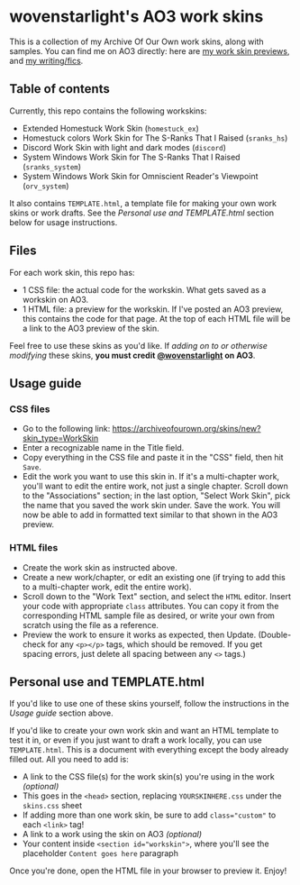 # wovenstarlight's AO3 work skins
This is a collection of my Archive Of Our Own work skins, along with samples. You can find me on AO3 directly: here are [my work skin previews](https://archiveofourown.org/users/wovenstarlight/pseuds/unpredictableArtist), and [my writing/fics](https://archiveofourown.org/users/wovenstarlight/pseuds/wovenstarlight).

## Table of contents
Currently, this repo contains the following workskins:
- Extended Homestuck Work Skin (`homestuck_ex`)
- Homestuck colors Work Skin for The S-Ranks That I Raised (`sranks_hs`)
- Discord Work Skin with light and dark modes (`discord`)
- System Windows Work Skin for The S-Ranks That I Raised (`sranks_system`)
- System Windows Work Skin for Omniscient Reader's Viewpoint (`orv_system`)

It also contains `TEMPLATE.html`, a template file for making your own work skins or work drafts. See the *Personal use and TEMPLATE.html* section below for usage instructions.

## Files
For each work skin, this repo has:
- 1 CSS file: the actual code for the workskin. What gets saved as a workskin on AO3.
- 1 HTML file: a preview for the workskin. If I've posted an AO3 preview, this contains the code for that page. At the top of each HTML file will be a link to the AO3 preview of the skin.

Feel free to use these skins as you'd like. If *adding on to or otherwise modifying* these skins, **you must credit [@wovenstarlight](https://archiveofourown.org/users/wovenstarlight) on AO3**.

## Usage guide
### CSS files
- Go to the following link: https://archiveofourown.org/skins/new?skin_type=WorkSkin
- Enter a recognizable name in the Title field.
- Copy everything in the CSS file and paste it in the "CSS" field, then hit `Save`.
- Edit the work you want to use this skin in. If it's a multi-chapter work, you'll want to edit the entire work, not just a single chapter. Scroll down to the "Associations" section; in the last option, "Select Work Skin", pick the name that you saved the work skin under. Save the work. You will now be able to add in formatted text similar to that shown in the AO3 preview.

### HTML files
- Create the work skin as instructed above.
- Create a new work/chapter, or edit an existing one (if trying to add this to a multi-chapter work, edit the entire work).
- Scroll down to the "Work Text" section, and select the `HTML` editor. Insert your code with appropriate `class` attributes. You can copy it from the corresponding HTML sample file as desired, or write your own from scratch using the file as a reference.
- Preview the work to ensure it works as expected, then Update. (Double-check for any `<p></p>` tags, which should be removed. If you get spacing errors, just delete all spacing between any `<>` tags.)

## Personal use and TEMPLATE.html
If you'd like to use one of these skins yourself, follow the instructions in the *Usage guide* section above.

If you'd like to create your own work skin and want an HTML template to test it in, or even if you just want to draft a work locally, you can use `TEMPLATE.html`. This is a document with everything except the body already filled out. All you need to add is:
- A link to the CSS file(s) for the work skin(s) you're using in the work *(optional)*
 - This goes in the `<head>` section, replacing `YOURSKINHERE.css` under the `skins.css` sheet
 - If adding more than one work skin, be sure to add `class="custom"` to each `<link>` tag!
- A link to a work using the skin on AO3 *(optional)*
- Your content inside `<section id="workskin">`, where you'll see the placeholder `Content goes here` paragraph

Once you're done, open the HTML file in your browser to preview it. Enjoy!